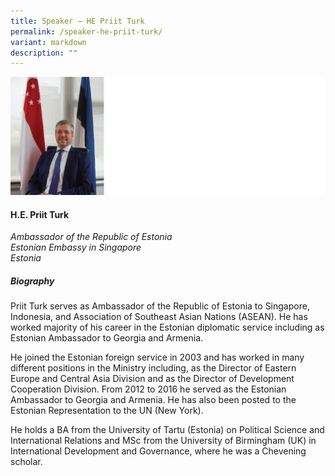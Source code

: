 ```yaml
---
title: Speaker – HE Priit Turk
permalink: /speaker-he-priit-turk/
variant: markdown
description: ""
---
```

![](/images/2024%20speakers/Priit_Turk.png)
#### **H.E. Priit Turk**

*Ambassador of the Republic of Estonia<br>Estonian Embassy in Singapore<br>Estonia*

##### **Biography**
Priit Turk serves as Ambassador of the Republic of Estonia to Singapore, Indonesia, and Association of Southeast Asian Nations (ASEAN). He has worked majority of his career in the Estonian diplomatic service including as Estonian Ambassador to Georgia and Armenia.

He joined the Estonian foreign service in 2003 and has worked in many different positions in the Ministry including, as the Director of Eastern Europe and Central Asia Division and as the Director of Development Cooperation Division. From 2012 to 2016 he served as the Estonian Ambassador to Georgia and Armenia. He has also been posted to the Estonian Representation to the UN (New York).

He holds a BA from the University of Tartu (Estonia) on Political Science and International Relations and MSc from the University of Birmingham (UK) in International Development and Governance, where he was a Chevening scholar.

